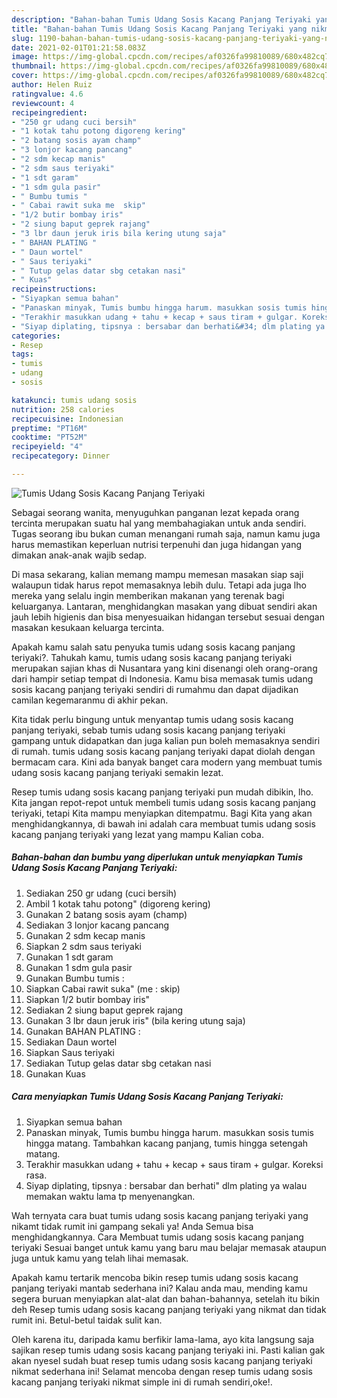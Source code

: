 ```yaml
---
description: "Bahan-bahan Tumis Udang Sosis Kacang Panjang Teriyaki yang nikmat Untuk Jualan"
title: "Bahan-bahan Tumis Udang Sosis Kacang Panjang Teriyaki yang nikmat Untuk Jualan"
slug: 1190-bahan-bahan-tumis-udang-sosis-kacang-panjang-teriyaki-yang-nikmat-untuk-jualan
date: 2021-02-01T01:21:58.083Z
image: https://img-global.cpcdn.com/recipes/af0326fa99810089/680x482cq70/tumis-udang-sosis-kacang-panjang-teriyaki-foto-resep-utama.jpg
thumbnail: https://img-global.cpcdn.com/recipes/af0326fa99810089/680x482cq70/tumis-udang-sosis-kacang-panjang-teriyaki-foto-resep-utama.jpg
cover: https://img-global.cpcdn.com/recipes/af0326fa99810089/680x482cq70/tumis-udang-sosis-kacang-panjang-teriyaki-foto-resep-utama.jpg
author: Helen Ruiz
ratingvalue: 4.6
reviewcount: 4
recipeingredient:
- "250 gr udang cuci bersih"
- "1 kotak tahu potong digoreng kering"
- "2 batang sosis ayam champ"
- "3 lonjor kacang pancang"
- "2 sdm kecap manis"
- "2 sdm saus teriyaki"
- "1 sdt garam"
- "1 sdm gula pasir"
- " Bumbu tumis "
- " Cabai rawit suka me  skip"
- "1/2 butir bombay iris"
- "2 siung baput geprek rajang"
- "3 lbr daun jeruk iris bila kering utung saja"
- " BAHAN PLATING "
- " Daun wortel"
- " Saus teriyaki"
- " Tutup gelas datar sbg cetakan nasi"
- " Kuas"
recipeinstructions:
- "Siyapkan semua bahan"
- "Panaskan minyak, Tumis bumbu hingga harum. masukkan sosis tumis hingga matang. Tambahkan kacang panjang, tumis hingga setengah matang."
- "Terakhir masukkan udang + tahu + kecap + saus tiram + gulgar. Koreksi rasa."
- "Siyap diplating, tipsnya : bersabar dan berhati&#34; dlm plating ya walau memakan waktu lama tp menyenangkan."
categories:
- Resep
tags:
- tumis
- udang
- sosis

katakunci: tumis udang sosis 
nutrition: 258 calories
recipecuisine: Indonesian
preptime: "PT16M"
cooktime: "PT52M"
recipeyield: "4"
recipecategory: Dinner

---
```



![Tumis Udang Sosis Kacang Panjang Teriyaki](https://img-global.cpcdn.com/recipes/af0326fa99810089/680x482cq70/tumis-udang-sosis-kacang-panjang-teriyaki-foto-resep-utama.jpg)

Sebagai seorang wanita, menyuguhkan panganan lezat kepada orang tercinta merupakan suatu hal yang membahagiakan untuk anda sendiri. Tugas seorang ibu bukan cuman menangani rumah saja, namun kamu juga harus memastikan keperluan nutrisi terpenuhi dan juga hidangan yang dimakan anak-anak wajib sedap.

Di masa  sekarang, kalian memang mampu memesan masakan siap saji walaupun tidak harus repot memasaknya lebih dulu. Tetapi ada juga lho mereka yang selalu ingin memberikan makanan yang terenak bagi keluarganya. Lantaran, menghidangkan masakan yang dibuat sendiri akan jauh lebih higienis dan bisa menyesuaikan hidangan tersebut sesuai dengan masakan kesukaan keluarga tercinta. 



Apakah kamu salah satu penyuka tumis udang sosis kacang panjang teriyaki?. Tahukah kamu, tumis udang sosis kacang panjang teriyaki merupakan sajian khas di Nusantara yang kini disenangi oleh orang-orang dari hampir setiap tempat di Indonesia. Kamu bisa memasak tumis udang sosis kacang panjang teriyaki sendiri di rumahmu dan dapat dijadikan camilan kegemaranmu di akhir pekan.

Kita tidak perlu bingung untuk menyantap tumis udang sosis kacang panjang teriyaki, sebab tumis udang sosis kacang panjang teriyaki gampang untuk didapatkan dan juga kalian pun boleh memasaknya sendiri di rumah. tumis udang sosis kacang panjang teriyaki dapat diolah dengan bermacam cara. Kini ada banyak banget cara modern yang membuat tumis udang sosis kacang panjang teriyaki semakin lezat.

Resep tumis udang sosis kacang panjang teriyaki pun mudah dibikin, lho. Kita jangan repot-repot untuk membeli tumis udang sosis kacang panjang teriyaki, tetapi Kita mampu menyiapkan ditempatmu. Bagi Kita yang akan menghidangkannya, di bawah ini adalah cara membuat tumis udang sosis kacang panjang teriyaki yang lezat yang mampu Kalian coba.

<!--inarticleads1-->

##### Bahan-bahan dan bumbu yang diperlukan untuk menyiapkan Tumis Udang Sosis Kacang Panjang Teriyaki:

1. Sediakan 250 gr udang (cuci bersih)
1. Ambil 1 kotak tahu potong&#34; (digoreng kering)
1. Gunakan 2 batang sosis ayam (champ)
1. Sediakan 3 lonjor kacang pancang
1. Gunakan 2 sdm kecap manis
1. Siapkan 2 sdm saus teriyaki
1. Gunakan 1 sdt garam
1. Gunakan 1 sdm gula pasir
1. Gunakan  Bumbu tumis :
1. Siapkan  Cabai rawit suka&#34; (me : skip)
1. Siapkan 1/2 butir bombay iris&#34;
1. Sediakan 2 siung baput geprek rajang
1. Gunakan 3 lbr daun jeruk iris&#34; (bila kering utung saja)
1. Gunakan  BAHAN PLATING :
1. Sediakan  Daun wortel
1. Siapkan  Saus teriyaki
1. Sediakan  Tutup gelas datar sbg cetakan nasi
1. Gunakan  Kuas




<!--inarticleads2-->

##### Cara menyiapkan Tumis Udang Sosis Kacang Panjang Teriyaki:

1. Siyapkan semua bahan
1. Panaskan minyak, Tumis bumbu hingga harum. masukkan sosis tumis hingga matang. Tambahkan kacang panjang, tumis hingga setengah matang.
1. Terakhir masukkan udang + tahu + kecap + saus tiram + gulgar. Koreksi rasa.
1. Siyap diplating, tipsnya : bersabar dan berhati&#34; dlm plating ya walau memakan waktu lama tp menyenangkan.




Wah ternyata cara buat tumis udang sosis kacang panjang teriyaki yang nikamt tidak rumit ini gampang sekali ya! Anda Semua bisa menghidangkannya. Cara Membuat tumis udang sosis kacang panjang teriyaki Sesuai banget untuk kamu yang baru mau belajar memasak ataupun juga untuk kamu yang telah lihai memasak.

Apakah kamu tertarik mencoba bikin resep tumis udang sosis kacang panjang teriyaki mantab sederhana ini? Kalau anda mau, mending kamu segera buruan menyiapkan alat-alat dan bahan-bahannya, setelah itu bikin deh Resep tumis udang sosis kacang panjang teriyaki yang nikmat dan tidak rumit ini. Betul-betul taidak sulit kan. 

Oleh karena itu, daripada kamu berfikir lama-lama, ayo kita langsung saja sajikan resep tumis udang sosis kacang panjang teriyaki ini. Pasti kalian gak akan nyesel sudah buat resep tumis udang sosis kacang panjang teriyaki nikmat sederhana ini! Selamat mencoba dengan resep tumis udang sosis kacang panjang teriyaki nikmat simple ini di rumah sendiri,oke!.

